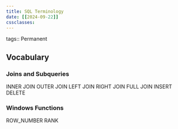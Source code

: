 ```yaml
---
title: SQL Terminology
date: [[2024-09-22]] 
cssclasses:
---
```

tags:: Permanent


## Vocabulary

### Joins and Subqueries
INNER JOIN
OUTER JOIN
LEFT JOIN
RIGHT JOIN
FULL JOIN
INSERT
DELETE

### Windows Functions
ROW_NUMBER
RANK
